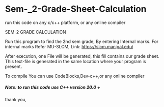 # Sem-_2-Grade-Sheet-Calculation
run this code on any c/c++ platform, or any online compiler

SEM-2 GRADE CALCULATION

Run this program to find the 2nd sem grade, By entering Internal marks.
For internal marks Refer MU-SLCM, Link: https://slcm.manipal.edu/

After execution, one File will be generated, this fill contains our grade sheet.
This text-file is generated in the same location where your program is present.

To compile You can use CodeBlocks,Dev-c++,or any online compiler

##### Note: to run this code use C++ version 20.0 + #####
thank you,
